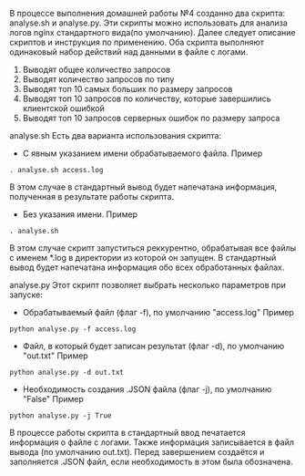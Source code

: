 В процессе выполнения домашней работы №4 созданно два скрипта:
analyse.sh и analyse.py. Эти скрипты можно использовать для анализа
логов nginx стандартного вида(по умолчанию). Далее следует описание 
скриптов и инструкция по применению.
Оба скрипта выполняют одинаковый набор действий над данными в файле 
с логами. 
1) Выводят общее количество запросов
2) Выводят количество запросов по типу
3) Выводят топ 10 самых больших по размеру запросов
4) Выводят топ 10 запросов по количеству, которые завершились клиентской ошибкой
5) Выводят топ 10 запросов серверных ошибок по размеру запроса

analyse.sh
Есть два варианта использования скрипта:
* С явным указанием имени обрабатываемого файла.
Пример
```
. analyse.sh access.log
```
В этом случае в стандартный вывод будет напечатана информация,
полученная в результате работы скрипта.

* Без указания имени.
Пример
```
. analyse.sh
```
В этом случае скрипт запуститься реккурентно, обрабатывая все
файлы с именем *.log в директории из которой он запущен.
В стандартный вывод будет напечатана информация обо всех обработанных файлах.


analyse.py
Этот скрипт позволяет выбрать несколько параметров при запуске:
* Обрабатываемый файл (флаг -f), по умолчанию "access.log"
Пример
```
python analyse.py -f access.log
```
* Файл, в который будет записан результат (флаг -d), по умолчанию "out.txt"
Пример
```
python analyse.py -d out.txt
```
* Необходимость создания .JSON файла (флаг -j), по умолчанию "False"
Пример
```
python analyse.py -j True
```

В процессе работы скрипта в стандартный ввод печатается информация о файле
с логами. Также информация записывается в файл вывода (по умолчанию out.txt).
Перед завершением создаётся и заполняется .JSON файл, если необходимость в 
этом была обозначена.
